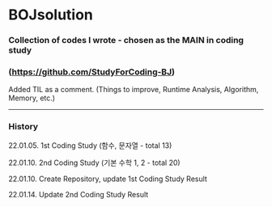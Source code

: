 # BOJsolution
### Collection of codes I wrote - chosen as the MAIN in coding study
### (https://github.com/StudyForCoding-BJ)

Added TIL as a comment. (Things to improve, Runtime Analysis, Algorithm, Memory, etc.)

---

### History
22.01.05. 1st Coding Study (함수, 문자열 - total 13)

22.01.10. 2nd Coding Study (기본 수학 1, 2 - total 20)

22.01.10. Create Repository, update 1st Coding Study Result

22.01.14. Update 2nd Coding Study Result
